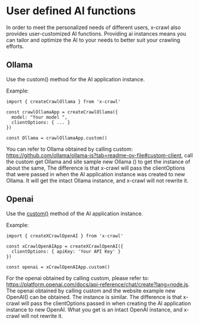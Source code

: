 # User defined AI functions

In order to meet the personalized needs of different users, x-crawl also provides user-customized AI functions. Providing ai instances means you can tailor and optimize the AI to your needs to better suit your crawling efforts.

## Ollama

Use the custom() method for the AI application instance.

Example:

```js{8}
import { createCrawlOllama } from 'x-crawl'

const crawlOllamaApp = createCrawlOllama({
  model: "Your model ",
  clientOptions: { ... }
})

const Ollama = crawlOllamaApp.custom()
```

You can refer to Ollama obtained by calling custom: https://github.com/ollama/ollama-js?tab=readme-ov-file#custom-client, call the custom get Ollama and site sample new Ollama () to get the instance of about the same, The difference is that x-crawl will pass the clientOptions that were passed in when the AI application instance was created to new Ollama. It will get the intact Ollama instance, and x-crawl will not rewrite it.

## Openai

Use the [custom()](/api/custom#custom) method of the AI application instance.

Example:

```js{7}
import { createXCrawlOpenAI } from 'x-crawl'

const xCrawlOpenAIApp = createXCrawlOpenAI({
  clientOptions: { apiKey: 'Your API Key' }
})

const openai = xCrawlOpenAIApp.custom()
```

For the openai obtained by calling custom, please refer to: https://platform.openai.com/docs/api-reference/chat/create?lang=node.js. The openai obtained by calling custom and the website example new OpenAI() can be obtained. The instance is similar. The difference is that x-crawl will pass the clientOptions passed in when creating the AI application instance to new OpenAI. What you get is an intact OpenAI instance, and x-crawl will not rewrite it.
